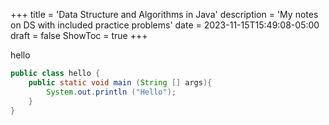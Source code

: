 +++
title = 'Data Structure and Algorithms in Java'
description = 'My notes on DS with included practice problems'
date = 2023-11-15T15:49:08-05:00
draft = false
ShowToc = true
+++

hello

```java
public class hello {
    public static void main (String [] args){
        System.out.println ("Hello");
    }
}

```